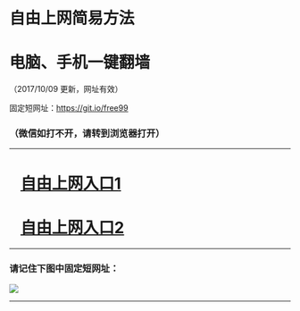 ﻿# 自由上网简易方法

# 电脑、手机一键翻墙

（2017/10/09 更新，网址有效）

固定短网址：https://git.io/free99

### （微信如打不开，请转到浏览器打开）


***





# &nbsp;&nbsp; <a href="http://ft1320823453.fwq-tz-1001.info/fwqtz01.html?t=100900121354 " target="_blank">自由上网入口1</a>
# &nbsp;&nbsp; <a href="http://ft3013213855.fwq-tz-1002.info/fwqtz02.html?t=100900119984 " target="_blank">自由上网入口2</a>
***

### 请记住下图中固定短网址：

<img src="https://s3-us-west-2.amazonaws.com/fwq-1001/yjfq-20170905okok.png" /> 


***

